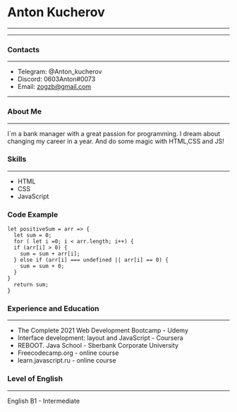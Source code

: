 # Anton Kucherov
---
-------------------     ----------------------------
### Contacts
-------------------     ----------------------------
* Telegram: @Anton_kucherov
* Discord: 0603Anton#0073
* Email: zogzb@gmail.com
____
### About Me
___

I`m a bank manager with a great passion for programming. I dream about changing my career in a year. And do some magic with HTML,CSS and JS!


### Skills
---------
* HTML
* CSS
* JavaScript

### Code Example

````
let positiveSum = arr => {
  let sum = 0;
  for ( let i =0; i < arr.length; i++) {
  if (arr[i] > 0) {
    sum = sum + arr[i];
  } else if (arr[i] === undefined || arr[i] == 0) {
    sum = sum + 0;
  }
}
  return sum;
}
````
### Experience and Education
----------
* The Complete 2021 Web Development Bootcamp - Udemy
* Interface development: layout and JavaScript - Coursera
* REBOOT. Java School - Sberbank Corporate University
* Freecodecamp.org - online course
* learn.javascript.ru - online course

### Level of English
____
English B1 - Intermediate
